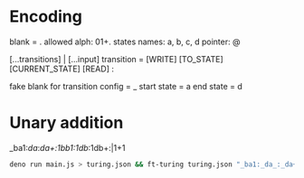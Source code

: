 # Encoding

blank = .
allowed alph: 01+.
states names: a, b, c, d
pointer: @

[...transitions] | [...input]
transition = [WRITE] [TO_STATE] [CURRENT_STATE] [READ] :

fake blank for transition config = _
start state = a
end state = d

# Unary addition

_ba1:_da_:_da+:1bb1:1db_:1db+:|1+1

```bash
deno run main.js > turing.json && ft-turing turing.json "_ba1:_da_:_da+:1bb1:1db_:1db+:|1+1"
```